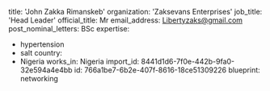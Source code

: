 title: 'John Zakka Rimanskeb'
organization: 'Zaksevans Enterprises'
job_title: 'Head Leader'
official_title: Mr
email_address: Libertyzaks@gmail.com
post_nominal_letters: BSc
expertise:
  - hypertension
  - salt
country:
  - Nigeria
works_in: Nigeria
import_id: 8441d1d6-7f0e-442b-9fa0-32e594a4e4bb
id: 766a1be7-6b2e-407f-8616-18ce51309226
blueprint: networking
